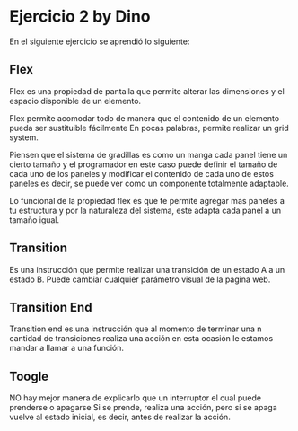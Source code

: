 # Ejercicio 2 by Dino
En el siguiente ejercicio se aprendió lo siguiente:

## Flex
Flex es una propiedad de pantalla que permite alterar las dimensiones y el espacio disponible de un elemento.

Flex permite acomodar todo de manera que el contenido de un elemento pueda ser sustituible fácilmente
En pocas palabras, permite realizar un grid system.

Piensen que el sistema de gradillas es como un manga
cada panel tiene un cierto tamaño y el programador en este caso puede definir el tamaño de cada uno de los paneles
y modificar el contenido de cada uno de estos paneles
es decir, se puede ver como un componente totalmente adaptable.

Lo funcional de la propiedad flex es que te permite agregar mas paneles a tu estructura y por la naturaleza del sistema, este
adapta cada panel a un tamaño igual.


## Transition
Es una instrucción que permite realizar una transición de un estado A a un estado B.
Puede cambiar cualquier parámetro visual de la pagina web.


## Transition End
Transition end es una instrucción que al momento de terminar una n cantidad de transiciones realiza una acción
en esta ocasión le estamos mandar a llamar a una función.


## Toogle
NO hay mejor manera de explicarlo que un interruptor el cual puede prenderse o apagarse
Si se prende, realiza una acción, pero si se apaga vuelve al estado inicial, es decir, antes de realizar la acción.




